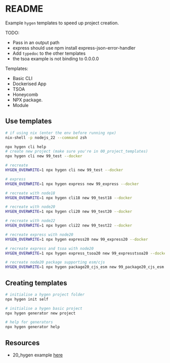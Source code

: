 # README

Example `hygen` templates to speed up project creation.  

TODO:

* Pass in an output path
* express should use npm install express-json-error-handler
* Add `typedoc` to the other templates
* the tsoa example is not binding to 0.0.0.0

Templates:

* Basic CLI
* Dockerised App
* TSOA
* Honeycomb
* NPX package.
* Module

## Use templates

```sh
# if using nix (enter the env before running npx)
nix-shell -p nodejs_22 --command zsh  

npx hygen cli help
# create new project (make sure you're in 00_project_templates)
npx hygen cli new 99_test --docker

# recreate
HYGEN_OVERWRITE=1 npx hygen cli new 99_test --docker

# express
HYGEN_OVERWRITE=1 npx hygen express new 99_express --docker

# recreate with node18
HYGEN_OVERWRITE=1 npx hygen cli18 new 99_test18 --docker

# recreate with node20
HYGEN_OVERWRITE=1 npx hygen cli20 new 99_test20 --docker

# recreate with node22
HYGEN_OVERWRITE=1 npx hygen cli22 new 99_test22 --docker

# recreate express with node20
HYGEN_OVERWRITE=1 npx hygen express20 new 99_express20 --docker

# recreate express and tsoa with node20
HYGEN_OVERWRITE=1 npx hygen express_tsoa20 new 99_expresstsoa20 --docker

# recreate node20 package supporting esm/cjs
HYGEN_OVERWRITE=1 npx hygen package20_cjs_esm new 99_package20_cjs_esm
```

## Creating templates

```sh
# initialise a hygen project folder
npx hygen init self

# initialise a hygen basic project
npx hygen generator new project
```

```sh
# help for generators 
npx hygen generator help
```

## Resources

* 20_hygen example [here](../20_hygen/README.md)  
